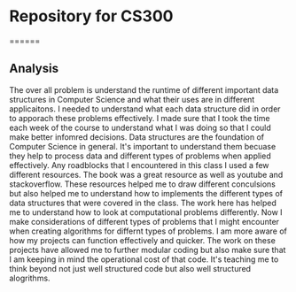 # Repository for CS300
======
## Analysis
The over all problem is understand the runtime of different important data structures in Computer Science and what their uses  are in different applicaitons. I needed to understand what each data structure did in order to apporach these problems effectively. I made sure that I took the time each week of the course to understand what I was doing so that I could make better infomred decisions. Data structures are the foundation of Computer Science in general. It's important to understand them becuase they help to process data and different types of problems when applied effectively. Any roadblocks that I encountered in this class I used a few different resources. The book was a great resource as well as youtube and stackoverflow. These resources helped me to draw different conculsions but also helped me to understand how to implements the different types of data structures that were covered in the class. The work here has helped me to understand how to look at computational problems differently. Now I make considerations of different types of problems that I might encounter when creating algorithms for differnt types of problems. I am more aware of how my projects can function effectively and quicker. The work on these projects have allowed me to further modular coding but also make sure that I am keeping in mind the operational cost of that code. It's teaching me to think beyond not just well structured code but also well structured alogrithms. 

